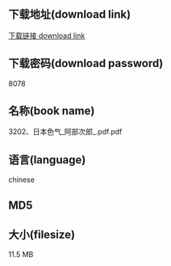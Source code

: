 ## 下载地址(download link)
[下载链接 download link](https://voluble-croquembouche-d321dc.netlify.app/?s=3202%E3%80%81%E6%97%A5%E6%9C%AC%E8%89%B2%E6%B0%94_%E9%98%BF%E9%83%A8%E6%AC%A1%E9%83%8E_.pdf)

## 下载密码(download password)
8078

## 名称(book name)
3202、日本色气_阿部次郎_.pdf.pdf

## 语言(language)
chinese

## MD5


## 大小(filesize)
11.5 MB

